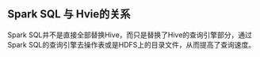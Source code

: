 ## Spark SQL 与 Hvie的关系
Spark SQL并不是直接全部替换Hive，而只是替换了Hive的查询引擎部分，通过Spark SQL的查询引擎去操作表或是HDFS上的目录文件，从而提高了查询速度。
